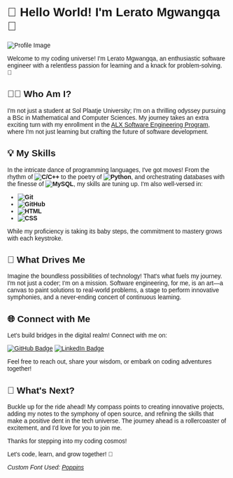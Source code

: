 # 🚀 **Hello World! I'm Lerato Mgwangqa** 🌟

![Profile Image](https://images.unsplash.com/photo-1674707619293-d71bd8d7afa3?q=80&w=1587&auto=format&fit=crop&ixlib=rb-4.0.3&ixid=M3wxMjA3fDB8MHxwaG90by1wYWdlfHx8fGVufDB8fHx8fA%3D%3D)

Welcome to my coding universe! I'm Lerato Mgwangqa, an enthusiastic software engineer with a relentless passion for learning and a knack for problem-solving. 🌈

<!-- Include the link to the Poppins font -->
<link rel="stylesheet" href="https://fonts.googleapis.com/css2?family=Poppins:wght@300&display=swap">

<!-- Apply the Poppins font to the body -->
<style>
body {
    font-family: 'Poppins', sans-serif;
}
</style>

## 👩‍💻 **Who Am I?**

I'm not just a student at Sol Plaatje University; I'm on a thrilling odyssey pursuing a BSc in Mathematical and Computer Sciences. My journey takes an extra exciting turn with my enrollment in the [ALX Software Engineering Program](https://tech.alxafrica.com/software-engineering-programme-johannesburg), where I'm not just learning but crafting the future of software development.

## 💡 **My Skills**

In the intricate dance of programming languages, I've got moves! From the rhythm of **![C/C++](https://img.shields.io/badge/C%2FC%2B%2B-007ACC?style=for-the-badge&logo=c%2B%2B&logoColor=white)** to the poetry of **![Python](https://img.shields.io/badge/Python-3776AB?style=for-the-badge&logo=python&logoColor=white)**, and orchestrating databases with the finesse of **![MySQL](https://img.shields.io/badge/MySQL-4479A1?style=for-the-badge&logo=mysql&logoColor=white)**, my skills are tuning up. I'm also well-versed in:

- **![Git](https://img.shields.io/badge/Git-F05032?style=for-the-badge&logo=git&logoColor=white)**
- **![GitHub](https://img.shields.io/badge/GitHub-181717?style=for-the-badge&logo=github&logoColor=white)**
- **![HTML](https://img.shields.io/badge/HTML5-E34F26?style=for-the-badge&logo=html5&logoColor=white)**
- **![CSS](https://img.shields.io/badge/CSS3-1572B6?style=for-the-badge&logo=css3&logoColor=white)**

While my proficiency is taking its baby steps, the commitment to mastery grows with each keystroke.

## 🚀 **What Drives Me**

Imagine the boundless possibilities of technology! That's what fuels my journey. I'm not just a coder; I'm on a mission. Software engineering, for me, is an art—a canvas to paint solutions to real-world problems, a stage to perform innovative symphonies, and a never-ending concert of continuous learning.

## 🌐 **Connect with Me**

Let's build bridges in the digital realm! Connect with me on:

[![GitHub Badge](https://img.shields.io/badge/github-%23121011.svg?&style=for-the-badge&logo=github&logoColor=white)](https://github.com/Ivyratermgwangqa) [![LinkedIn Badge](https://img.shields.io/badge/linkedin-%230077B5.svg?&style=for-the-badge&logo=linkedin&logoColor=white)](https://www.linkedin.com/in/lerato-mgwangqa-941344238)

Feel free to reach out, share your wisdom, or embark on coding adventures together!

## 🚀 **What's Next?**

Buckle up for the ride ahead! My compass points to creating innovative projects, adding my notes to the symphony of open source, and refining the skills that make a positive dent in the tech universe. The journey ahead is a rollercoaster of excitement, and I'd love for you to join me.

Thanks for stepping into my coding cosmos!

Let's code, learn, and grow together! 🚀

*Custom Font Used: [Poppins](https://fonts.google.com/specimen/Poppins)*
